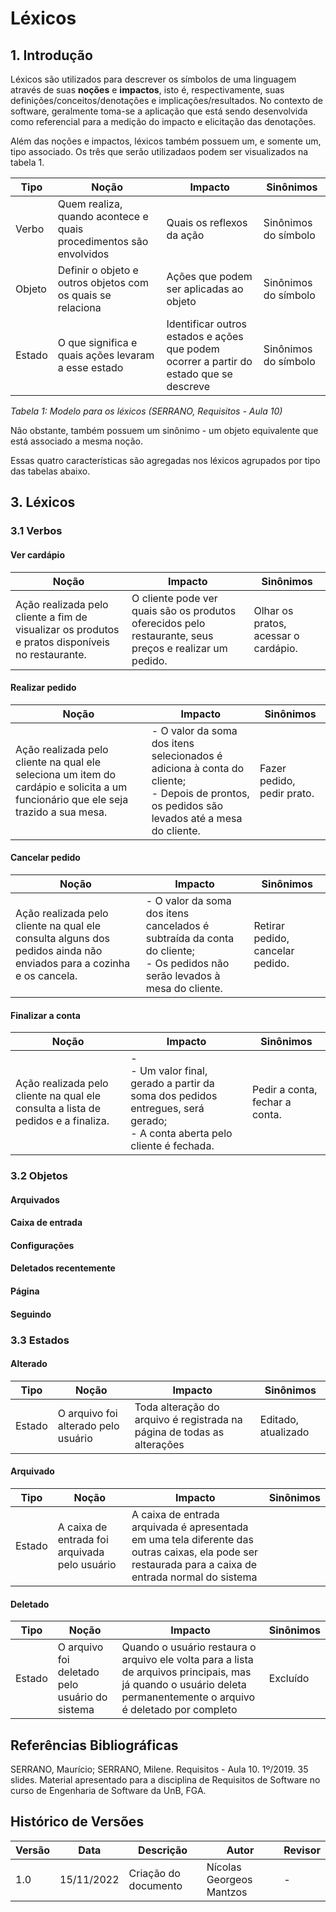 # Léxicos

## 1. Introdução

Léxicos são utilizados para descrever os símbolos de uma linguagem através de suas **noções** e **impactos**, isto é, respectivamente, suas definições/conceitos/denotações e implicações/resultados. No contexto de software, geralmente toma-se a aplicação que está sendo
desenvolvida como referencial para a medição do impacto e elicitação das denotações. 

Além das noções e impactos, léxicos também possuem um, e somente um, tipo associado. Os três que serão utilizadaos podem ser visualizados na tabela 1.

| Tipo   |  Noção                                                             |  Impacto                                                                                | Sinônimos            |
|--------|--------------------------------------------------------------------|-----------------------------------------------------------------------------------------|----------------------|
| Verbo  | Quem realiza, quando acontece e quais procedimentos são envolvidos | Quais os reflexos da ação                                                               | Sinônimos do símbolo |
| Objeto | Definir o objeto e outros objetos com os quais se relaciona        | Ações que podem ser aplicadas ao objeto                                                 | Sinônimos do símbolo |
| Estado | O que significa e quais ações levaram a esse estado                | Identificar outros estados e ações que podem ocorrer a partir do estado que se descreve | Sinônimos do símbolo |

_Tabela 1: Modelo para os léxicos (SERRANO, Requisitos - Aula 10)_

Não obstante, também possuem um sinônimo - um objeto equivalente que está associado a mesma noção.

Essas quatro características são agregadas nos léxicos agrupados por tipo das tabelas abaixo.

## 3. Léxicos

### 3.1 Verbos

#### Ver cardápio

| Noção                                                                                            | Impacto                                                                                                 | Sinônimos                            |
|--------------------------------------------------------------------------------------------------|---------------------------------------------------------------------------------------------------------|--------------------------------------|
| Ação realizada pelo cliente a fim de visualizar os produtos e pratos disponíveis no restaurante. | O cliente pode ver quais são os produtos oferecidos pelo restaurante, seus preços e realizar um pedido. | Olhar os pratos, acessar o cardápio. |

#### Realizar pedido

| Noção                                                                                                                              | Impacto                                                                                                                                         | Sinônimos                  |
|------------------------------------------------------------------------------------------------------------------------------------|-------------------------------------------------------------------------------------------------------------------------------------------------|----------------------------|
| Ação realizada pelo cliente na qual ele seleciona um item do cardápio e solicita a um funcionário que ele seja trazido a sua mesa. | - O valor da soma dos itens selecionados é adiciona à conta do cliente; <br> - Depois de prontos, os pedidos são levados até a mesa do cliente. | Fazer pedido, pedir prato. |

#### Cancelar pedido

| Noção                                                                                                               | Impacto                                                                                                                        | Sinônimos                        |
|---------------------------------------------------------------------------------------------------------------------|--------------------------------------------------------------------------------------------------------------------------------|----------------------------------|
| Ação realizada pelo cliente na qual ele consulta alguns dos pedidos ainda não enviados para a cozinha e os cancela. | - O valor da soma dos itens cancelados é subtraída da conta do cliente; <br> - Os pedidos não serão levados à mesa do cliente. | Retirar pedido, cancelar pedido. |

#### Finalizar a conta

| Noção                                                                             | Impacto                                                                                                                            | Sinônimos                      |
|-----------------------------------------------------------------------------------|------------------------------------------------------------------------------------------------------------------------------------|--------------------------------|
| Ação realizada pelo cliente na qual ele consulta a lista de pedidos e a finaliza. | - <br> - Um valor final, gerado a partir da soma dos pedidos entregues, será gerado; <br> - A conta aberta pelo cliente é fechada. | Pedir a conta, fechar a conta. |


### 3.2 Objetos

#### Arquivados

#### Caixa de entrada

#### Configurações

#### Deletados recentemente

#### Página

#### Seguindo

### 3.3 Estados

#### Alterado

| Tipo   | Noção                               | Impacto                                                                 | Sinônimos           |
| ------ | ----------------------------------- | ----------------------------------------------------------------------- | ------------------- |
| Estado | O arquivo foi alterado pelo usuário | Toda alteração do arquivo é registrada na página de todas as alterações | Editado, atualizado |

#### Arquivado

| Tipo   | Noção                                         | Impacto                                                                                                                                               | Sinônimos |
| ------ | --------------------------------------------- | ----------------------------------------------------------------------------------------------------------------------------------------------------- | --------- |
| Estado | A caixa de entrada foi arquivada pelo usuário | A caixa de entrada arquivada é apresentada em uma tela diferente das outras caixas, ela pode ser restaurada para a caixa de entrada normal do sistema |           |

#### Deletado

| Tipo   | Noção                                          | Impacto                                                                                                                                                             | Sinônimos |
| ------ | ---------------------------------------------- | ------------------------------------------------------------------------------------------------------------------------------------------------------------------- | --------- |
| Estado | O arquivo foi deletado pelo usuário do sistema | Quando o usuário restaura o arquivo ele volta para a lista de arquivos principais, mas já quando o usuário deleta permanentemente o arquivo é deletado por completo | Excluído  |

## Referências Bibliográficas

SERRANO, Maurício; SERRANO, Milene. Requisitos - Aula 10. 1º/2019. 35 slides. Material apresentado para a disciplina de Requisitos de Software no curso de Engenharia de Software da UnB, FGA.

## Histórico de Versões

| Versão | Data       | Descrição            | Autor                    | Revisor |
| ------ |------------|----------------------|--------------------------|---------|
| 1.0    | 15/11/2022 | Criação do documento | Nícolas Georgeos Mantzos | -       |
